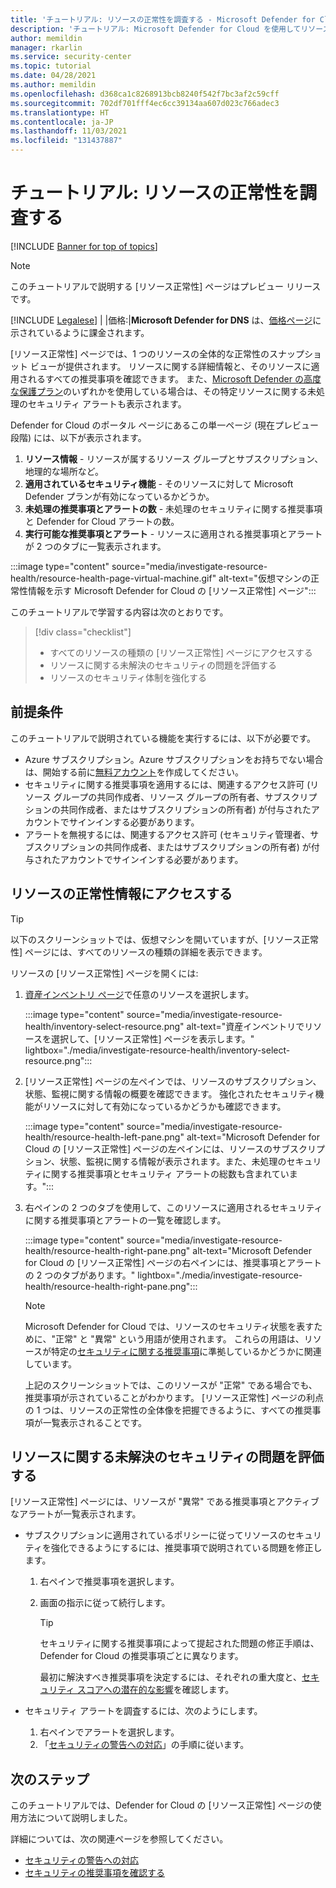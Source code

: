 ```yaml
---
title: 'チュートリアル: リソースの正常性を調査する - Microsoft Defender for Cloud'
description: 'チュートリアル: Microsoft Defender for Cloud を使用してリソースの正常性を調査する方法について説明します。'
author: memildin
manager: rkarlin
ms.service: security-center
ms.topic: tutorial
ms.date: 04/28/2021
ms.author: memildin
ms.openlocfilehash: d368ca1c8268913bcb8240f542f7bc3af2c59cff
ms.sourcegitcommit: 702df701fff4ec6cc39134aa607d023c766adec3
ms.translationtype: HT
ms.contentlocale: ja-JP
ms.lasthandoff: 11/03/2021
ms.locfileid: "131437887"
---
```

# <a name="tutorial-investigate-the-health-of-your-resources"></a>チュートリアル: リソースの正常性を調査する

[!INCLUDE [Banner for top of topics](./includes/banner.md)]

> [!NOTE]
> このチュートリアルで説明する [リソース正常性] ページはプレビュー リリースです。
> 
> [!INCLUDE [Legalese](../../includes/security-center-preview-legal-text.md)] | |価格:|**Microsoft Defender for DNS** は、[価格ページ](https://azure.microsoft.com/pricing/details/security-center/)に示されているように課金されます。

[リソース正常性] ページでは、1 つのリソースの全体的な正常性のスナップショット ビューが提供されます。 リソースに関する詳細情報と、そのリソースに適用されるすべての推奨事項を確認できます。 また、[Microsoft Defender の高度な保護プラン](defender-for-cloud-introduction.md)のいずれかを使用している場合は、その特定リソースに関する未処理のセキュリティ アラートも表示されます。

Defender for Cloud のポータル ページにあるこの単一ページ (現在プレビュー段階) には、以下が表示されます。

1. **リソース情報** - リソースが属するリソース グループとサブスクリプション、地理的な場所など。
1. **適用されているセキュリティ機能** - そのリソースに対して Microsoft Defender プランが有効になっているかどうか。
1. **未処理の推奨事項とアラートの数** - 未処理のセキュリティに関する推奨事項と Defender for Cloud アラートの数。
1. **実行可能な推奨事項とアラート** - リソースに適用される推奨事項とアラートが 2 つのタブに一覧表示されます。

:::image type="content" source="media/investigate-resource-health/resource-health-page-virtual-machine.gif" alt-text="仮想マシンの正常性情報を示す Microsoft Defender for Cloud の [リソース正常性] ページ":::

このチュートリアルで学習する内容は次のとおりです。

> [!div class="checklist"]
> * すべてのリソースの種類の [リソース正常性] ページにアクセスする
> * リソースに関する未解決のセキュリティの問題を評価する
> * リソースのセキュリティ体制を強化する

## <a name="prerequisites"></a>前提条件

このチュートリアルで説明されている機能を実行するには、以下が必要です。

- Azure サブスクリプション。Azure サブスクリプションをお持ちでない場合は、開始する前に[無料アカウント](https://azure.microsoft.com/free/)を作成してください。
- セキュリティに関する推奨事項を適用するには、関連するアクセス許可 (リソース グループの共同作成者、リソース グループの所有者、サブスクリプションの共同作成者、またはサブスクリプションの所有者) が付与されたアカウントでサインインする必要があります。
- アラートを無視するには、関連するアクセス許可 (セキュリティ管理者、サブスクリプションの共同作成者、またはサブスクリプションの所有者) が付与されたアカウントでサインインする必要があります。

##  <a name="access-the-health-information-for-a-resource"></a>リソースの正常性情報にアクセスする

> [!TIP]
> 以下のスクリーンショットでは、仮想マシンを開いていますが、[リソース正常性] ページには、すべてのリソースの種類の詳細を表示できます。 

リソースの [リソース正常性] ページを開くには:

1. [資産インベントリ ページ](asset-inventory.md)で任意のリソースを選択します。

    :::image type="content" source="media/investigate-resource-health/inventory-select-resource.png" alt-text="資産インベントリでリソースを選択して、[リソース正常性] ページを表示します。" lightbox="./media/investigate-resource-health/inventory-select-resource.png":::

1. [リソース正常性] ページの左ペインでは、リソースのサブスクリプション、状態、監視に関する情報の概要を確認できます。 強化されたセキュリティ機能がリソースに対して有効になっているかどうかも確認できます。

    :::image type="content" source="media/investigate-resource-health/resource-health-left-pane.png" alt-text="Microsoft Defender for Cloud の [リソース正常性] ページの左ペインには、リソースのサブスクリプション、状態、監視に関する情報が表示されます。また、未処理のセキュリティに関する推奨事項とセキュリティ アラートの総数も含まれています。":::

1. 右ペインの 2 つのタブを使用して、このリソースに適用されるセキュリティに関する推奨事項とアラートの一覧を確認します。

    :::image type="content" source="media/investigate-resource-health/resource-health-right-pane.png" alt-text="Microsoft Defender for Cloud の [リソース正常性] ページの右ペインには、推奨事項とアラートの 2 つのタブがあります。" lightbox="./media/investigate-resource-health/resource-health-right-pane.png":::

    > [!NOTE]
    > Microsoft Defender for Cloud では、リソースのセキュリティ状態を表すために、"正常" と "異常" という用語が使用されます。 これらの用語は、リソースが特定の[セキュリティに関する推奨事項](security-policy-concept.md#what-is-a-security-recommendation)に準拠しているかどうかに関連しています。
    >
    > 上記のスクリーンショットでは、このリソースが "正常" である場合でも、推奨事項が示されていることがわかります。 [リソース正常性] ページの利点の 1 つは、リソースの正常性の全体像を把握できるように、すべての推奨事項が一覧表示されることです。 


## <a name="evaluate-the-outstanding-security-issues-for-a-resource"></a>リソースに関する未解決のセキュリティの問題を評価する

[リソース正常性] ページには、リソースが "異常" である推奨事項とアクティブなアラートが一覧表示されます。 

- サブスクリプションに適用されているポリシーに従ってリソースのセキュリティを強化できるようにするには、推奨事項で説明されている問題を修正します。
    1. 右ペインで推奨事項を選択します。
    1. 画面の指示に従って続行します。

        > [!TIP]
        > セキュリティに関する推奨事項によって提起された問題の修正手順は、Defender for Cloud の推奨事項ごとに異なります。
        >
        > 最初に解決すべき推奨事項を決定するには、それぞれの重大度と、[セキュリティ スコアへの潜在的な影響](secure-score-security-controls.md#security-controls-and-their-recommendations)を確認します。

- セキュリティ アラートを調査するには、次のようにします。
    1. 右ペインでアラートを選択します。
    1. 「[セキュリティの警告への対応](managing-and-responding-alerts.md#respond-to-security-alerts)」の手順に従います。


## <a name="next-steps"></a>次のステップ

このチュートリアルでは、Defender for Cloud の [リソース正常性] ページの使用方法について説明しました。

詳細については、次の関連ページを参照してください。

- [セキュリティの警告への対応](managing-and-responding-alerts.md#respond-to-security-alerts)
- [セキュリティの推奨事項を確認する](review-security-recommendations.md)